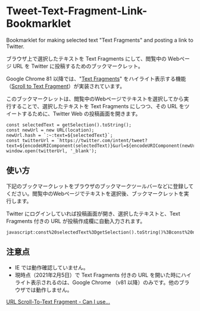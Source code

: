 # Tweet-Text-Fragment-Link-Bookmarklet

Bookmarklet for making selected text "Text Fragments" and posting a link to Twitter.

ブラウザ上で選択したテキストを Text Fragments にして、閲覧中の Ｗebページ URL を Twitter に投稿するためのブックマークレット。

Google Chrome 81 以降では、"[Text Fragments](https://wicg.github.io/scroll-to-text-fragment/)" をハイライト表示する機能（[Scroll to Text Fragment](https://chromestatus.com/feature/4733392803332096)）が実装されています。

このブックマークレットは、閲覧中のWebページでテキストを選択してから実行することで、選択したテキストを Text Fragments にしつつ、その URL をツイートするために、Twitter Web の投稿画面を開きます。

```
const selectedText = getSelection().toString();
const newUrl = new URL(location);
newUrl.hash = `:~:text=${selectedText}`;
const twitterUrl = `https://twitter.com/intent/tweet?text=${encodeURIComponent(selectedText)}&url=${encodeURIComponent(newUrl)}`;
window.open(twitterUrl, '_blank');
```

## 使い方

下記のブックマークレットをブラウザのブックマークツールバーなどに登録してください。閲覧中のWebページでテキストを選択後、ブックマークレットを実行します。

Twitter にログインしていれば投稿画面が開き、選択したテキストと、Text Fragments 付きの URL が投稿作成欄に自動入力されます。

```
javascript:const%20selectedText%3DgetSelection().toString()%3Bconst%20newUrl%3Dnew%20URL(location)%3BnewUrl.hash%3D%60%3A~%3Atext%3D%24%7BselectedText%7D%60%3Bconst%20twitterUrl%3D%60https%3A%2F%2Ftwitter.com%2Fintent%2Ftweet%3Ftext%3D%24%7BencodeURIComponent(selectedText)%7D%26url%3D%24%7BencodeURIComponent(newUrl)%7D%60%3Bwindow.open(twitterUrl%2C'_blank')%3Bvoid(0);
```

## 注意点

- IE では動作確認していません。
- 現時点（2021年2月5日）で Text Fragments 付きの URL を開いた時にハイライト表示されるのは、Google Chrome （v81 以降）のみです。他のブラウザでは動作しません。

[URL Scroll-To-Text Fragment - Can I use...](https://caniuse.com/?search=scroll-to-text-fragment)
